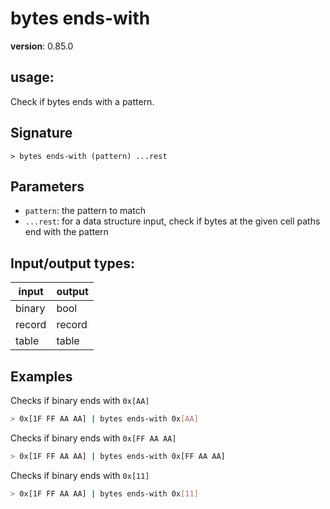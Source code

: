 # bytes ends-with

**version**: 0.85.0

## **usage**:

Check if bytes ends with a pattern.

## Signature

`> bytes ends-with (pattern) ...rest`

## Parameters

- `pattern`: the pattern to match
- `...rest`: for a data structure input, check if bytes at the given cell paths end with the pattern

## Input/output types:

| input  | output |
| ------ | ------ |
| binary | bool   |
| record | record |
| table  | table  |

## Examples

Checks if binary ends with `0x[AA]`

```bash
> 0x[1F FF AA AA] | bytes ends-with 0x[AA]
```

Checks if binary ends with `0x[FF AA AA]`

```bash
> 0x[1F FF AA AA] | bytes ends-with 0x[FF AA AA]
```

Checks if binary ends with `0x[11]`

```bash
> 0x[1F FF AA AA] | bytes ends-with 0x[11]
```
